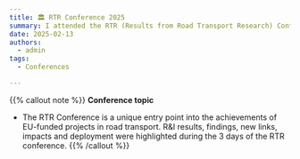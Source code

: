 ```yaml
---
title: 🏛️ RTR Conference 2025
summary: I attended the RTR (Results from Road Transport Research) Conference 2025.
date: 2025-02-13
authors:
  - admin
tags:
  - Conferences

---
```


{{% callout note %}}
**Conference topic**
- The RTR Conference is a unique entry point into the achievements of EU-funded projects in road transport. R&I results, findings, new links, impacts and deployment were highlighted during the 3 days of the RTR conference.
{{% /callout %}}
